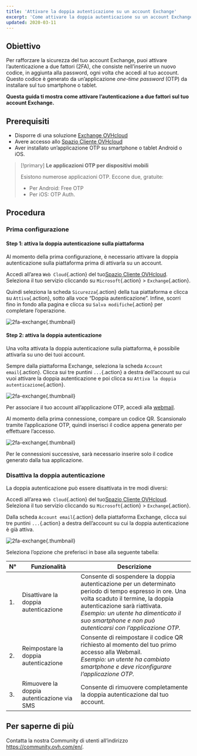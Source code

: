 ```yaml
---
title: 'Attivare la doppia autenticazione su un account Exchange'
excerpt: 'Come attivare la doppia autenticazione su un account Exchange'
updated: 2020-03-11
---
```


## Obiettivo

Per rafforzare la sicurezza del tuo account Exchange, puoi attivare l’autenticazione a due fattori (2FA), che consiste nell’inserire un nuovo codice, in aggiunta alla password, ogni volta che accedi al tuo account. Questo codice è generato da un’applicazione *one-time password* (OTP) da installare sul tuo smartphone o tablet.

**Questa guida ti mostra come attivare l’autenticazione a due fattori sul tuo account Exchange.**

## Prerequisiti

- Disporre di una soluzione [Exchange OVHcloud](/links/web/emails)
- Avere accesso allo [Spazio Cliente OVHcloud](/links/manager)
- Aver installato un’applicazione OTP su smartphone o tablet Android o iOS. 

> [!primary]
>**Le applicazioni OTP per dispositivi mobili**
>
> Esistono numerose applicazioni OTP. Eccone due, gratuite:
> 
> - Per Android: Free OTP 
> - Per iOS: OTP Auth.
> 

## Procedura

### Prima configurazione

#### Step 1: attiva la doppia autenticazione sulla piattaforma 

Al momento della prima configurazione, è necessario attivare la doppia autenticazione sulla piattaforma prima di attivarla su un account.

Accedi all’area `Web Cloud`{.action} del tuo[Spazio Cliente OVHcloud](/links/manager). Seleziona il tuo servizio cliccando su `Microsoft`{.action} > `Exchange`{.action}.

Quindi seleziona la scheda `Sicurezza`{.action} della tua piattaforma e clicca su `Attiva`{.action}, sotto alla voce “Doppia autenticazione”. Infine, scorri fino in fondo alla pagina e clicca su `Salva modifiche`{.action} per completare l’operazione.

![2fa-exchange](images/2fa-exchange.gif){.thumbnail}

#### Step 2: attiva la doppia autenticazione

Una volta attivata la doppia autenticazione sulla piattaforma, è possibile attivarla su uno dei tuoi account.

Sempre dalla piattaforma Exchange, seleziona la scheda `Account email`{.action}. Clicca sui tre puntini `...`{.action} a destra dell’account su cui vuoi attivare la doppia autenticazione e poi clicca su `Attiva la doppia autenticazione`{.action}.

![2fa-exchange](images/2fa-exchange-01.png){.thumbnail}

Per associare il tuo account all’applicazione OTP, accedi alla [webmail](/links/web/email).

Al momento della prima connessione, compare un codice QR. Scansionalo tramite l’applicazione OTP, quindi inserisci il codice appena generato per effettuare l’accesso.

![2fa-exchange](images/2fa-exchange-02.png){.thumbnail}

Per le connessioni successive, sarà necessario inserire solo il codice generato dalla tua applicazione.

### Disattiva la doppia autenticazione

La doppia autenticazione può essere disattivata in tre modi diversi:

Accedi all’area `Web Cloud`{.action} del tuo[Spazio Cliente OVHcloud](/links/manager). Seleziona il tuo servizio cliccando su `Microsoft`{.action} > `Exchange`{.action}.

Dalla scheda `Account email`{.action} della piattaforma Exchange, clicca sui tre puntini `...`{.action} a destra dell’account su cui la doppia autenticazione è già attiva.

![2fa-exchange](images/2fa-exchange-04.png){.thumbnail}

Seleziona l’opzione che preferisci in base alla seguente tabella:

| N°                 	| Funzionalità    | Descrizione                                                                                                        	
|----------------------------------	|------------------|------------------|
| 1. | Disattivare la doppia autenticazione | Consente di sospendere la doppia autenticazione per un determinato periodo di tempo espresso in ore. Una volta scaduto il termine, la doppia autenticazione sarà riattivata. <br> *Esempio: un utente ha dimenticato il suo smartphone e non può autenticarsi con l’applicazione OTP.*   |
| 2. | Reimpostare la doppia autenticazione | Consente di reimpostare il codice QR richiesto al momento del tuo primo accesso alla Webmail.<br> *Esempio: un utente ha cambiato smartphone e deve riconfigurare l’applicazione OTP.* |
| 3. | Rimuovere la doppia autenticazione via SMS | Consente di rimuovere completamente la doppia autenticazione dal tuo account. | 

## Per saperne di più

Contatta la nostra Community di utenti all’indirizzo <https://community.ovh.com/en/>.
